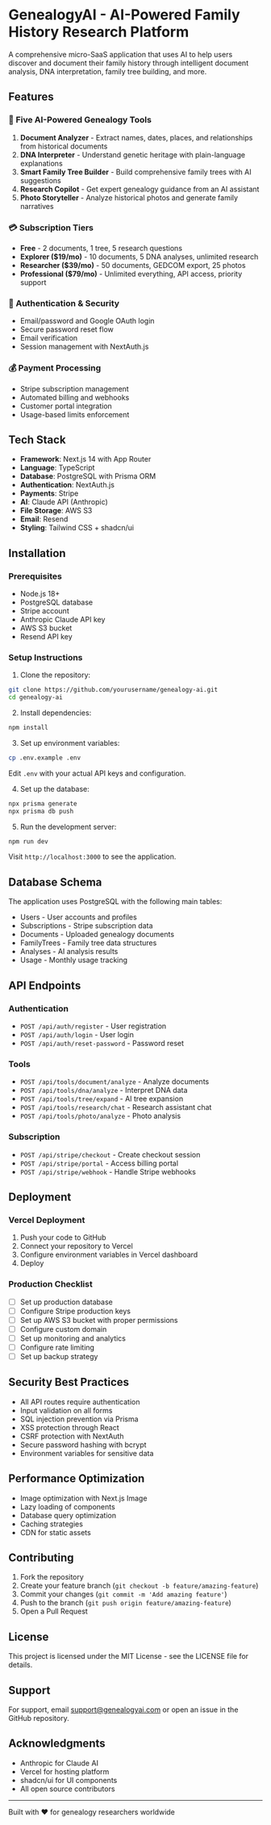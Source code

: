 # GenealogyAI - AI-Powered Family History Research Platform

A comprehensive micro-SaaS application that uses AI to help users discover and document their family history through intelligent document analysis, DNA interpretation, family tree building, and more.

## Features

### 🎯 Five AI-Powered Genealogy Tools

1. **Document Analyzer** - Extract names, dates, places, and relationships from historical documents
2. **DNA Interpreter** - Understand genetic heritage with plain-language explanations
3. **Smart Family Tree Builder** - Build comprehensive family trees with AI suggestions
4. **Research Copilot** - Get expert genealogy guidance from an AI assistant
5. **Photo Storyteller** - Analyze historical photos and generate family narratives

### 💳 Subscription Tiers

- **Free** - 2 documents, 1 tree, 5 research questions
- **Explorer ($19/mo)** - 10 documents, 5 DNA analyses, unlimited research
- **Researcher ($39/mo)** - 50 documents, GEDCOM export, 25 photos
- **Professional ($79/mo)** - Unlimited everything, API access, priority support

### 🔐 Authentication & Security

- Email/password and Google OAuth login
- Secure password reset flow
- Email verification
- Session management with NextAuth.js

### 💰 Payment Processing

- Stripe subscription management
- Automated billing and webhooks
- Customer portal integration
- Usage-based limits enforcement

## Tech Stack

- **Framework**: Next.js 14 with App Router
- **Language**: TypeScript
- **Database**: PostgreSQL with Prisma ORM
- **Authentication**: NextAuth.js
- **Payments**: Stripe
- **AI**: Claude API (Anthropic)
- **File Storage**: AWS S3
- **Email**: Resend
- **Styling**: Tailwind CSS + shadcn/ui

## Installation

### Prerequisites

- Node.js 18+
- PostgreSQL database
- Stripe account
- Anthropic Claude API key
- AWS S3 bucket
- Resend API key

### Setup Instructions

1. Clone the repository:

```bash
git clone https://github.com/yourusername/genealogy-ai.git
cd genealogy-ai
```

2. Install dependencies:

```bash
npm install
```

3. Set up environment variables:

```bash
cp .env.example .env
```

Edit `.env` with your actual API keys and configuration.

4. Set up the database:

```bash
npx prisma generate
npx prisma db push
```

5. Run the development server:

```bash
npm run dev
```

Visit `http://localhost:3000` to see the application.

## Database Schema

The application uses PostgreSQL with the following main tables:

- Users - User accounts and profiles
- Subscriptions - Stripe subscription data
- Documents - Uploaded genealogy documents
- FamilyTrees - Family tree data structures
- Analyses - AI analysis results
- Usage - Monthly usage tracking

## API Endpoints

### Authentication

- `POST /api/auth/register` - User registration
- `POST /api/auth/login` - User login
- `POST /api/auth/reset-password` - Password reset

### Tools

- `POST /api/tools/document/analyze` - Analyze documents
- `POST /api/tools/dna/analyze` - Interpret DNA data
- `POST /api/tools/tree/expand` - AI tree expansion
- `POST /api/tools/research/chat` - Research assistant chat
- `POST /api/tools/photo/analyze` - Photo analysis

### Subscription

- `POST /api/stripe/checkout` - Create checkout session
- `POST /api/stripe/portal` - Access billing portal
- `POST /api/stripe/webhook` - Handle Stripe webhooks

## Deployment

### Vercel Deployment

1. Push your code to GitHub
2. Connect your repository to Vercel
3. Configure environment variables in Vercel dashboard
4. Deploy

### Production Checklist

- [ ] Set up production database
- [ ] Configure Stripe production keys
- [ ] Set up AWS S3 bucket with proper permissions
- [ ] Configure custom domain
- [ ] Set up monitoring and analytics
- [ ] Configure rate limiting
- [ ] Set up backup strategy

## Security Best Practices

- All API routes require authentication
- Input validation on all forms
- SQL injection prevention via Prisma
- XSS protection through React
- CSRF protection with NextAuth
- Secure password hashing with bcrypt
- Environment variables for sensitive data

## Performance Optimization

- Image optimization with Next.js Image
- Lazy loading of components
- Database query optimization
- Caching strategies
- CDN for static assets

## Contributing

1. Fork the repository
2. Create your feature branch (`git checkout -b feature/amazing-feature`)
3. Commit your changes (`git commit -m 'Add amazing feature'`)
4. Push to the branch (`git push origin feature/amazing-feature`)
5. Open a Pull Request

## License

This project is licensed under the MIT License - see the LICENSE file for details.

## Support

For support, email support@genealogyai.com or open an issue in the GitHub repository.

## Acknowledgments

- Anthropic for Claude AI
- Vercel for hosting platform
- shadcn/ui for UI components
- All open source contributors

---

Built with ❤️ for genealogy researchers worldwide
